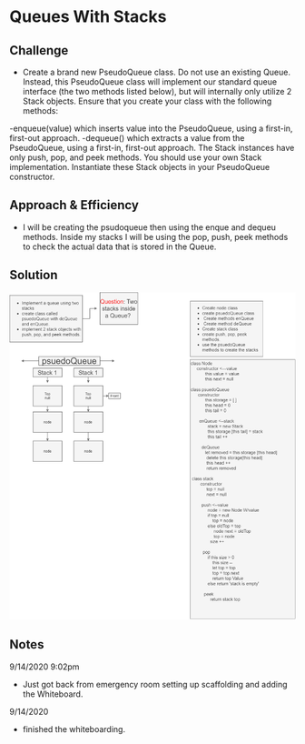 # Queues With Stacks
<!-- Short summary or background information -->

## Challenge
<!-- Description of the challenge -->
- Create a brand new PseudoQueue class. Do not use an existing Queue. Instead, this PseudoQueue class will implement our standard queue interface (the two methods listed below), but will internally only utilize 2 Stack objects. Ensure that you create your class with the following methods:

-enqueue(value) which inserts value into the PseudoQueue, using a first-in, first-out approach.
-dequeue() which extracts a value from the PseudoQueue, using a first-in, first-out approach.
The Stack instances have only push, pop, and peek methods. You should use your own Stack implementation. Instantiate these Stack objects in your PseudoQueue constructor.


## Approach & Efficiency
<!-- What approach did you take? Why? What is the Big O space/time for this approach? -->
- I will be creating the psudoqueue then using the enque and dequeu methods. Inside my stacks I will be using the pop, push, peek methods to check the actual data that is stored in the Queue.



## Solution
<!-- Embedded whiteboard image -->


![Queues with Stacks](queuesWithStacks.png)

## Notes

9/14/2020 9:02pm

- Just got back from emergency room setting up scaffolding and adding the Whiteboard.

9/14/2020

- finished the whiteboarding. 
